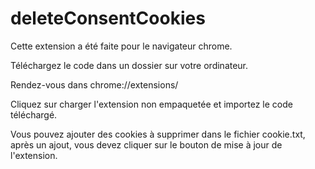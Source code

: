 # deleteConsentCookies

Cette extension a été faite pour le navigateur chrome.

Téléchargez le code dans un dossier sur votre ordinateur.

Rendez-vous dans chrome://extensions/

Cliquez sur charger l'extension non empaquetée et importez le code téléchargé.

Vous pouvez ajouter des cookies à supprimer dans le fichier cookie.txt, après un ajout, vous devez cliquer sur le bouton de mise à jour de l'extension.
